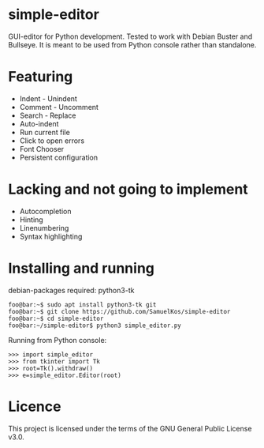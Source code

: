 # simple-editor
GUI-editor for Python development. 
Tested to work with Debian Buster and Bullseye. 
It is meant to be used from Python console rather than standalone.

# Featuring
* Indent - Unindent
* Comment - Uncomment
* Search - Replace
* Auto-indent
* Run current file
* Click to open errors
* Font Chooser
* Persistent configuration

# Lacking and not going to implement
* Autocompletion
* Hinting
* Linenumbering
* Syntax highlighting

# Installing and running
debian-packages required: python3-tk

```console
foo@bar:~$ sudo apt install python3-tk git
foo@bar:~$ git clone https://github.com/SamuelKos/simple-editor
foo@bar:~$ cd simple-editor
foo@bar:~/simple-editor$ python3 simple_editor.py
```

Running from Python console:

```console
>>> import simple_editor
>>> from tkinter import Tk
>>> root=Tk().withdraw()
>>> e=simple_editor.Editor(root)
```

# Licence
This project is licensed under the terms of the GNU General Public License v3.0.
